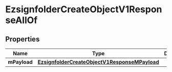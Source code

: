 

# EzsignfolderCreateObjectV1ResponseAllOf


## Properties

| Name | Type | Description | Notes |
|------------ | ------------- | ------------- | -------------|
|**mPayload** | [**EzsignfolderCreateObjectV1ResponseMPayload**](EzsignfolderCreateObjectV1ResponseMPayload.md) |  |  |



